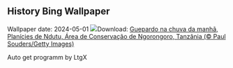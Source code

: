 ## History Bing Wallpaper
Wallpaper date: 2024-05-01
![](https://www.bing.com/th?id=OHR.CheetahRain_PT-BR5107827451_UHD.jpg&w=1000)Download: [Guepardo na chuva da manhã, Planícies de Ndutu, Área de Conservação de Ngorongoro, Tanzânia (© Paul Souders/Getty Images)](https://www.bing.com/th?id=OHR.CheetahRain_PT-BR5107827451_UHD.jpg)

Auto get programm by LtgX
